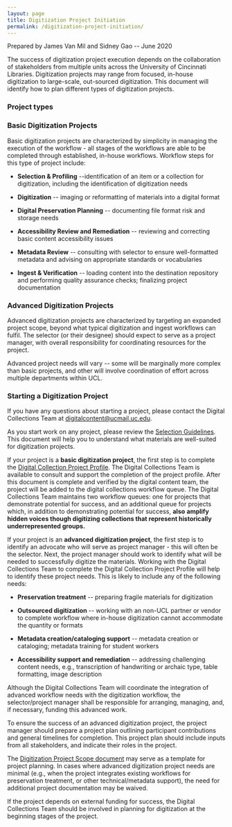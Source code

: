 ```yaml
---
layout: page
title: Digitization Project Initiation
permalink: /digitization-project-initiation/
---
```


Prepared by James Van Mil and Sidney Gao -- June 2020

The success of digitization project execution depends on the
collaboration of stakeholders from multiple units across the University
of Cincinnati Libraries. Digitization projects may range from focused,
in-house digitization to large-scale, out-sourced digitization. This
document will identify how to plan different types of digitization
projects.

### **Project types**

### Basic Digitization Projects

Basic digitization projects are characterized by simplicity in managing
the execution of the workflow - all stages of the workflows are able to
be completed through established, in-house workflows. Workflow steps for
this type of project include:

-   **Selection & Profiling** --identification of an item or a
    collection for digitization, including the identification of
    digitization needs

-   **Digitization** -- imaging or reformatting of materials into a
    digital format

-   **Digital Preservation Planning** -- documenting file format risk
    and storage needs

-   **Accessibility Review and Remediation** -- reviewing and correcting basic content
    accessibility issues

-   **Metadata Review** -- consulting with selector to ensure
    well-formatted metadata and advising on appropriate standards or
    vocabularies

-   **Ingest & Verification** -- loading content into the destination
    repository and performing quality assurance checks; finalizing
    project documentation

### Advanced Digitization Projects

Advanced digitization projects are characterized by targeting an
expanded project scope, beyond what typical digitization and ingest
workflows can fulfil. The selector (or their designee) should expect to
serve as a project manager, with overall responsibility for coordinating
resources for the project.

Advanced project needs will vary -- some will be marginally more complex
than basic projects, and other will involve coordination of effort
across multiple departments within UCL.  

### **Starting a Digitization Project**

If you have any questions about starting a project, please contact the
Digital Collections Team at <digitalcontent@ucmail.uc.edu>.

As you start work on any project, please review the [Selection
Guidelines](https://uclibs.github.io/digitization-workflow/digitization-selection-guidelines/). This document will help you to
understand what materials are well-suited for digitization projects.

If your project is a **basic digitization project**, the first step is
to complete the [Digital Collection Project Profile](https://uclibs.github.io/digitization-workflow/digitization-project-profile/).
The Digital Collections Team is available to consult and support
the completion of the project profile. After this document is complete
and verified by the digital content team, the project will be added to
the digital collections workflow queue. The Digital Collections Team
maintains two workflow queues: one for projects that demonstrate
potential for success, and an additional queue for projects which, in
addition to demonstrating potential for success, **also** **amplify
hidden voices though digitizing collections that represent historically
underrepresented groups.**

If your project is an **advanced digitization project**, the first step
is to identify an advocate who will serve as project manager - this will
often be the selector. Next, the project manager should work to identify
what will be needed to successfully digitize the materials. Working with
the Digital Collections Team to complete the Digital Collection Project
Profile will help to identify these project needs. This is likely to
include any of the following needs:

-   **Preservation treatment** -- preparing fragile materials for
    digitization

-   **Outsourced digitization** -- working with an non-UCL partner or
    vendor to complete workflow where in-house digitization cannot
    accommodate the quantity or formats

-   **Metadata creation/cataloging support** -- metadata creation or
    cataloging; metadata training for student workers

-   **Accessibility support and remediation** -- addressing challenging content needs,
    e.g., transcription of handwriting or archaic type, table
    formatting, image description

Although the Digital Collections Team will coordinate the integration of
advanced workflow needs with the digitization workflow, the
selector/project manager shall be responsible for arranging, managing,
and, if necessary, funding this advanced work.

To ensure the success of an advanced digitization project, the project
manager should prepare a project plan outlining participant
contributions and general timelines for completion. This project plan
should include inputs from all stakeholders, and indicate their roles in
the project.

The [Digitization Project Scope document](https://uclibs.github.io/digitization-workflow/assets/digitization-project-scope-template.docx) may serve
as a template for project planning. In cases where advanced digitization
project needs are minimal (e.g., when the project integrates existing
workflows for preservation treatment, or other technical/metadata
support), the need for additional project documentation may be waived.

If the project depends on external funding for success, the Digital
Collections Team should be involved in planning for digitization at the
beginning stages of the project.
